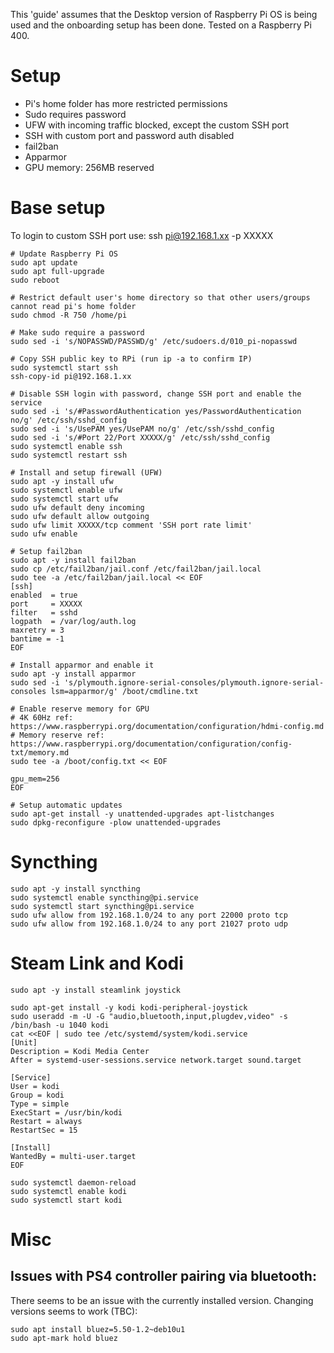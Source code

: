 This 'guide' assumes that the Desktop version of Raspberry Pi OS is being used and the onboarding setup has been done.
Tested on a Raspberry Pi 400.

# Setup
- Pi's home folder has more restricted permissions
- Sudo requires password
- UFW with incoming traffic blocked, except the custom SSH port
- SSH with custom port and password auth disabled
- fail2ban
- Apparmor
- GPU memory: 256MB reserved

# Base setup
To login to custom SSH port use: ssh pi@192.168.1.xx -p XXXXX

```
# Update Raspberry Pi OS
sudo apt update
sudo apt full-upgrade
sudo reboot

# Restrict default user's home directory so that other users/groups cannot read pi's home folder
sudo chmod -R 750 /home/pi

# Make sudo require a password
sudo sed -i 's/NOPASSWD/PASSWD/g' /etc/sudoers.d/010_pi-nopasswd

# Copy SSH public key to RPi (run ip -a to confirm IP)
sudo systemctl start ssh
ssh-copy-id pi@192.168.1.xx

# Disable SSH login with password, change SSH port and enable the service
sudo sed -i 's/#PasswordAuthentication yes/PasswordAuthentication no/g' /etc/ssh/sshd_config
sudo sed -i 's/UsePAM yes/UsePAM no/g' /etc/ssh/sshd_config
sudo sed -i 's/#Port 22/Port XXXXX/g' /etc/ssh/sshd_config
sudo systemctl enable ssh
sudo systemctl restart ssh

# Install and setup firewall (UFW)
sudo apt -y install ufw
sudo systemctl enable ufw
sudo systemctl start ufw
sudo ufw default deny incoming
sudo ufw default allow outgoing
sudo ufw limit XXXXX/tcp comment 'SSH port rate limit'
sudo ufw enable

# Setup fail2ban
sudo apt -y install fail2ban
sudo cp /etc/fail2ban/jail.conf /etc/fail2ban/jail.local
sudo tee -a /etc/fail2ban/jail.local << EOF
[ssh]
enabled  = true
port     = XXXXX
filter   = sshd
logpath  = /var/log/auth.log
maxretry = 3
bantime = -1
EOF

# Install apparmor and enable it
sudo apt -y install apparmor
sudo sed -i 's/plymouth.ignore-serial-consoles/plymouth.ignore-serial-consoles lsm=apparmor/g' /boot/cmdline.txt

# Enable reserve memory for GPU
# 4K 60Hz ref: https://www.raspberrypi.org/documentation/configuration/hdmi-config.md
# Memory reserve ref: https://www.raspberrypi.org/documentation/configuration/config-txt/memory.md
sudo tee -a /boot/config.txt << EOF

gpu_mem=256
EOF

# Setup automatic updates
sudo apt-get install -y unattended-upgrades apt-listchanges
sudo dpkg-reconfigure -plow unattended-upgrades
```

# Syncthing
```
sudo apt -y install syncthing
sudo systemctl enable syncthing@pi.service
sudo systemctl start syncthing@pi.service
sudo ufw allow from 192.168.1.0/24 to any port 22000 proto tcp
sudo ufw allow from 192.168.1.0/24 to any port 21027 proto udp
```


# Steam Link and Kodi
```
sudo apt -y install steamlink joystick

sudo apt-get install -y kodi kodi-peripheral-joystick
sudo useradd -m -U -G "audio,bluetooth,input,plugdev,video" -s /bin/bash -u 1040 kodi
cat <<EOF | sudo tee /etc/systemd/system/kodi.service
[Unit]
Description = Kodi Media Center
After = systemd-user-sessions.service network.target sound.target

[Service]
User = kodi
Group = kodi
Type = simple
ExecStart = /usr/bin/kodi
Restart = always
RestartSec = 15

[Install]
WantedBy = multi-user.target
EOF

sudo systemctl daemon-reload
sudo systemctl enable kodi
sudo systemctl start kodi
```

# Misc
## Issues with PS4 controller pairing via bluetooth:
There seems to be an issue with the currently installed version. Changing versions seems to work (TBC):
```
sudo apt install bluez=5.50-1.2~deb10u1
sudo apt-mark hold bluez
```
